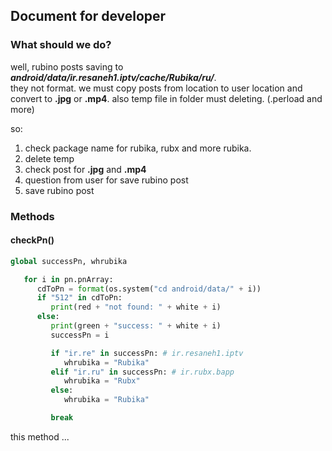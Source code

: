 ## Document for developer
### What should we do?

well, rubino posts saving to ***android/data/ir.resaneh1.iptv/cache/Rubika/ru/***.<br>
they not format. we must copy posts from location to user location and convert to **.jpg** or **.mp4**.
also temp file in folder must deleting. (.perload and more)

so:

1. check package name for rubika, rubx and more rubika.
2. delete temp
3. check post for **.jpg** and **.mp4**
4. question from user for save rubino post
5. save rubino post

### Methods

#### checkPn()
```python
global successPn, whrubika

   for i in pn.pnArray:
      cdToPn = format(os.system("cd android/data/" + i))
      if "512" in cdToPn:
         print(red + "not found: " + white + i)
      else:
         print(green + "success: " + white + i)
         successPn = i

         if "ir.re" in successPn: # ir.resaneh1.iptv
            whrubika = "Rubika"
         elif "ir.ru" in successPn: # ir.rubx.bapp
            whrubika = "Rubx"
         else:
            whrubika = "Rubika"

         break

```
this method ...
